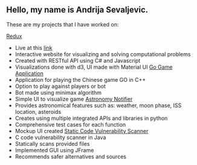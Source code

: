 ## Hello, my name is Andrija Sevaljevic.

These are my projects that I have worked on:

[Redux](https://github.com/ReduxISU?tab=repositories)
- Live at this [link](https://redux.portneuf.cose.isu.edu/)
- Interactive website for visualizing and solving computational problems
- Created with RESTful API using C# and Javascript
- Visualizations done with d3, UI made with Material UI
[Go Game Application](https://github.com/prashant9711/CS-4488-Go-min-max)
- Application for playing the Chinese game GO in C++
- Option to play against players or bot
- Bot made using minimax algorithm
- Simple UI to visualize game
[Astronomy Notifier](https://github.com/Andrija-Sevaljevic/Astronomy-Notifier)
- Provides astronomical features such as: weather, moon phase, ISS location, asteroids
- Creates using multiple integrated APIs and libraries in python
- Comprehensive test cases for each function
- Mockup UI created
[Static Code Vulnerability Scanner](https://github.com/Andrija-Sevaljevic/Static-C-Code-Scanner)
- C code vulnerability scanner in Java
- Statically scans provided files
- Implemented GUI using JFrame
- Recommends safer alternatives and sources
